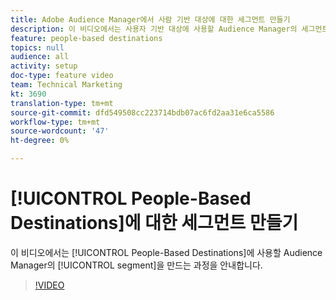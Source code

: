 ```yaml
---
title: Adobe Audience Manager에서 사람 기반 대상에 대한 세그먼트 만들기
description: 이 비디오에서는 사용자 기반 대상에 사용할 Audience Manager의 세그먼트 생성을 안내합니다.
feature: people-based destinations
topics: null
audience: all
activity: setup
doc-type: feature video
team: Technical Marketing
kt: 3690
translation-type: tm+mt
source-git-commit: dfd549508cc223714bdb07ac6fd2aa31e6ca5586
workflow-type: tm+mt
source-wordcount: '47'
ht-degree: 0%

---
```



# [!UICONTROL People-Based Destinations]에 대한 세그먼트 만들기

이 비디오에서는 [!UICONTROL People-Based Destinations]에 사용할 Audience Manager의 [!UICONTROL segment]을 만드는 과정을 안내합니다.

>[!VIDEO](https://video.tv.adobe.com/v/29236/?quality=12)

